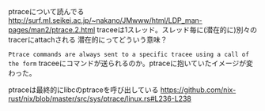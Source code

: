 ptraceについて読んでる
http://surf.ml.seikei.ac.jp/~nakano/JMwww/html/LDP_man-pages/man2/ptrace.2.html
traceeは1スレッド。スレッド毎に(潜在的に)別々のtracerにattachされる
潜在的にってどういう意味？

`Ptrace commands are always sent to a specific tracee using a call of the form`
traceeにコマンドが送られるのか。ptraceに抱いていたイメージが変わった。

ptraceは最終的にlibcのptraceを呼び出している
https://github.com/nix-rust/nix/blob/master/src/sys/ptrace/linux.rs#L236-L238